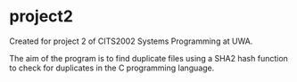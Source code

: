 # project2

Created for project 2 of CITS2002 Systems Programming at UWA.

The aim of the program is to find duplicate files using a SHA2 hash function to check for duplicates in the C programming language.

